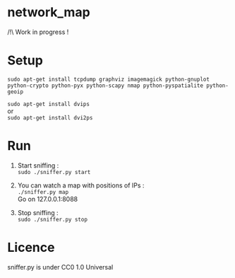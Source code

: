 network_map
===========

/!\ Work in progress !


Setup
=====

```sudo apt-get install tcpdump graphviz imagemagick python-gnuplot python-crypto python-pyx python-scapy nmap python-pyspatialite python-geoip```  
  
```sudo apt-get install dvips```  
or  
```sudo apt-get install dvi2ps```  
  

Run
===

1. Start sniffing :  
```sudo ./sniffer.py start```  
  
2. You can watch a map with positions of IPs :  
```./sniffer.py map```  
Go on 127.0.0.1:8088  
  
3. Stop sniffing :  
```sudo ./sniffer.py stop```  

Licence
=======

sniffer.py is under CC0 1.0 Universal  
